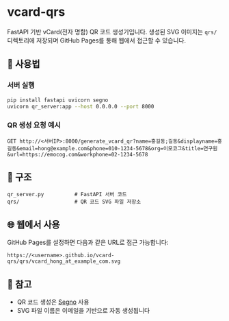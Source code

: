 # vcard-qrs

FastAPI 기반 vCard(전자 명함) QR 코드 생성기입니다. 생성된 SVG 이미지는 `qrs/` 디렉토리에 저장되며 GitHub Pages를 통해 웹에서 접근할 수 있습니다.

## 🚀 사용법

### 서버 실행

```bash
pip install fastapi uvicorn segno
uvicorn qr_server:app --host 0.0.0.0 --port 8000
````

### QR 생성 요청 예시

```
GET http://<서버IP>:8000/generate_vcard_qr?name=홍길동;길동&displayname=홍길동&email=hong@example.com&phone=010-1234-5678&org=이모코그&title=연구원&url=https://emocog.com&workphone=02-1234-5678
```

## 📁 구조

```
qr_server.py          # FastAPI 서버 코드
qrs/                  # QR 코드 SVG 파일 저장소
```

## 🌐 웹에서 사용

GitHub Pages를 설정하면 다음과 같은 URL로 접근 가능합니다:

```
https://<username>.github.io/vcard-qrs/qrs/vcard_hong_at_example_com.svg
```

## 🧩 참고

- QR 코드 생성은 [Segno](https://github.com/heuer/segno) 사용    
- SVG 파일 이름은 이메일을 기반으로 자동 생성됩니다
    
